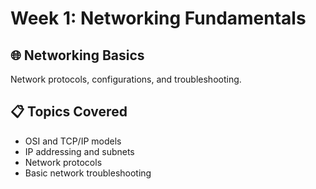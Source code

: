 # Week 1: Networking Fundamentals

## 🌐 Networking Basics
Network protocols, configurations, and troubleshooting.

## 📋 Topics Covered
- OSI and TCP/IP models
- IP addressing and subnets
- Network protocols
- Basic network troubleshooting
